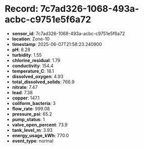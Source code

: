 # Record: 7c7ad326-1068-493a-acbc-c9751e5f6a72

- **sensor_id**: 7c7ad326-1068-493a-acbc-c9751e5f6a72
- **location**: Zone-10
- **timestamp**: 2025-06-07T21:58:23.240900
- **pH**: 8.28
- **turbidity**: 1.55
- **chlorine_residual**: 1.79
- **conductivity**: 154.4
- **temperature_C**: 18.1
- **dissolved_oxygen**: 4.93
- **total_dissolved_solids**: 766.9
- **nitrate**: 7.47
- **lead**: 7.38
- **copper**: 147.1
- **coliform_bacteria**: 3
- **flow_rate**: 999.08
- **pressure_psi**: 65.2
- **pump_status**: 1
- **valve_open_percent**: 73.9
- **tank_level_m**: 3.93
- **energy_usage_kWh**: 770.0
- **event_type**: normal